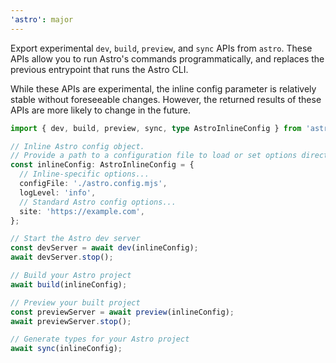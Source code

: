 ```yaml
---
'astro': major
---
```


Export experimental `dev`, `build`, `preview`, and `sync` APIs from `astro`. These APIs allow you to run Astro's commands programmatically, and replaces the previous entrypoint that runs the Astro CLI.

While these APIs are experimental, the inline config parameter is relatively stable without foreseeable changes. However, the returned results of these APIs are more likely to change in the future.

```ts
import { dev, build, preview, sync, type AstroInlineConfig } from 'astro';

// Inline Astro config object.
// Provide a path to a configuration file to load or set options directly inline.
const inlineConfig: AstroInlineConfig = {
  // Inline-specific options...
  configFile: './astro.config.mjs',
  logLevel: 'info',
  // Standard Astro config options...
  site: 'https://example.com',
};

// Start the Astro dev server
const devServer = await dev(inlineConfig);
await devServer.stop();

// Build your Astro project
await build(inlineConfig);

// Preview your built project
const previewServer = await preview(inlineConfig);
await previewServer.stop();

// Generate types for your Astro project
await sync(inlineConfig);
```
